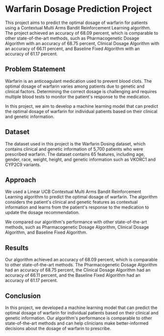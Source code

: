 # Warfarin Dosage Prediction Project

This project aims to predict the optimal dosage of warfarin for patients using a Contextual Multi Arms Bandit Reinforcement Learning algorithm. The project achieved an accuracy of 68.09 percent, which is comparable to other state-of-the-art methods, such as Pharmacogenetic Dosage Algorithm with an accuracy of 68.75 percent, Clinical Dosage Algorithm with an accuracy of 66.11 percent, and Baseline Fixed Algorithm with an accuracy of 61.17 percent.

## Problem Statement

Warfarin is an anticoagulant medication used to prevent blood clots. The optimal dosage of warfarin varies among patients due to genetic and clinical factors. Determining the correct dosage is challenging and requires multiple blood tests to monitor the patient's response to the medication.

In this project, we aim to develop a machine learning model that can predict the optimal dosage of warfarin for individual patients based on their clinical and genetic information.

## Dataset

The dataset used in this project is the Warfarin Dosing dataset, which contains clinical and genetic information of 5,700 patients who were prescribed warfarin. The dataset contains 65 features, including age, gender, race, weight, height, and genetic information such as VKORC1 and CYP2C9 variants.

## Approach

We used a Linear UCB Contextual Multi Arms Bandit Reinforcement Learning algorithm to predict the optimal dosage of warfarin. The algorithm considers the patient's clinical and genetic features as contextual information and learns from the patient's response to the medication to update the dosage recommendation.

We compared our algorithm's performance with other state-of-the-art methods, such as Pharmacogenetic Dosage Algorithm, Clinical Dosage Algorithm, and Baseline Fixed Algorithm.

## Results

Our algorithm achieved an accuracy of 68.09 percent, which is comparable to other state-of-the-art methods. The Pharmacogenetic Dosage Algorithm had an accuracy of 68.75 percent, the Clinical Dosage Algorithm had an accuracy of 66.11 percent, and the Baseline Fixed Algorithm had an accuracy of 61.17 percent.

## Conclusion

In this project, we developed a machine learning model that can predict the optimal dosage of warfarin for individual patients based on their clinical and genetic information. Our algorithm's performance is comparable to other state-of-the-art methods and can help clinicians make better-informed decisions about the dosage of warfarin to prescribe.